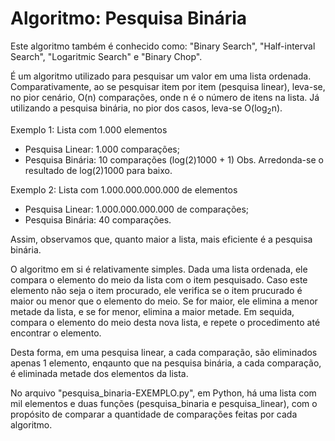 # Algoritmo: Pesquisa Binária

Este algoritmo também é conhecido como: "Binary Search", "Half-interval Search", "Logaritmic Search" e "Binary Chop".

É um algoritmo utilizado para pesquisar um valor em uma lista ordenada.
Comparativamente, ao se pesquisar item por item (pesquisa linear), leva-se, no pior cenário, O(n) comparações, onde n é o número de itens na lista.
Já utilizando a pesquisa binária, no pior dos casos, leva-se O(log<sub>2</sub>n).

Exemplo 1: Lista com 1.000 elementos
- Pesquisa Linear: 1.000 comparações;
- Pesquisa Binária: 10 comparações (log(2)1000 + 1) Obs. Arredonda-se o resultado de log(2)1000 para baixo.

Exemplo 2: Lista com 1.000.000.000.000 de elementos
- Pesquisa Linear: 1.000.000.000.000 de comparações;
- Pesquisa Binária: 40 comparações.

Assim, observamos que, quanto maior a lista, mais eficiente é a pesquisa binária.

O algoritmo em si é relativamente simples.
Dada uma lista ordenada, ele compara o elemento do meio da lista com o item pesquisado.
Caso este elemento não seja o item procurado, ele verifica se o item prucurado é maior ou menor que o elemento do meio.
Se for maior, ele elimina a menor metade da lista, e se for menor, elimina a maior metade.
Em sequida, compara o elemento do meio desta nova lista, e repete o procedimento até encontrar o elemento.

Desta forma, em uma pesquisa linear, a cada comparação, são eliminados apenas 1 elemento, enqaunto que na pesquisa binária, a cada comparação, é eliminada metade dos elementos da lista.

No arquivo "pesquisa_binaria-EXEMPLO.py", em Python, há uma lista com mil elementos e duas funções (pesquisa_binaria e pesquisa_linear), com o propósito de comparar a quantidade de comparações feitas por cada algoritmo.